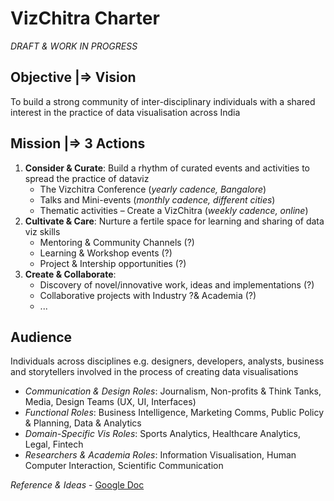 # VizChitra Charter

_DRAFT & WORK IN PROGRESS_



## Objective |=> Vision
To build a strong community of inter-disciplinary individuals with a shared interest in the practice of data visualisation across India


## Mission |=> 3 Actions

1. **Consider & Curate**: Build a rhythm of curated events and activities to spread the practice of dataviz
    - The Vizchitra Conference (*yearly cadence, Bangalore*)
    - Talks and Mini-events (*monthly cadence, different cities*)
    - Thematic activities – Create a VizChitra (*weekly cadence, online*)
2. **Cultivate & Care**: Nurture a fertile space for learning and sharing of data viz skills
	  - Mentoring & Community Channels (?)
	  - Learning & Workshop events (?)
	  - Project & Intership opportunities (?)
3. **Create & Collaborate**: 
    - Discovery of novel/innovative work, ideas and implementations (?)
    - Collaborative projects with Industry ?& Academia (?)
    - ...



## Audience

Individuals across disciplines e.g. designers, developers, analysts, business and storytellers involved in the process of creating data visualisations

- *Communication & Design Roles*: Journalism, Non-profits & Think Tanks, Media, Design Teams (UX, UI, Interfaces)
- *Functional Roles*: Business Intelligence, Marketing Comms, Public Policy & Planning, Data & Analytics
- *Domain-Specific Vis Roles*:  Sports Analytics, Healthcare Analytics, Legal, Fintech
- *Researchers & Academia Roles*: Information Visualisation, Human Computer Interaction, Scientific Communication



*Reference & Ideas* - [Google Doc](https://docs.google.com/document/d/1G1bV5vr9DnUNoJsVm8JVtlzttlWHpv_tysbWmXPh2tk/edit?tab=t.0)
